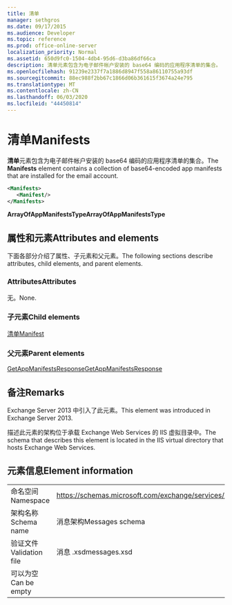 ```yaml
---
title: 清单
manager: sethgros
ms.date: 09/17/2015
ms.audience: Developer
ms.topic: reference
ms.prod: office-online-server
localization_priority: Normal
ms.assetid: 650d9fc0-1504-4db4-95d6-d3ba86df66ca
description: 清单元素包含为电子邮件帐户安装的 base64 编码的应用程序清单的集合。
ms.openlocfilehash: 91239e2337f7a1886d8947f558a86110755a93df
ms.sourcegitcommit: 88ec988f2bb67c1866d06b361615f3674a24e795
ms.translationtype: MT
ms.contentlocale: zh-CN
ms.lasthandoff: 06/03/2020
ms.locfileid: "44450814"
---
```

# <a name="manifests"></a><span data-ttu-id="d0963-103">清单</span><span class="sxs-lookup"><span data-stu-id="d0963-103">Manifests</span></span>

<span data-ttu-id="d0963-104">**清单**元素包含为电子邮件帐户安装的 base64 编码的应用程序清单的集合。</span><span class="sxs-lookup"><span data-stu-id="d0963-104">The **Manifests** element contains a collection of base64-encoded app manifests that are installed for the email account.</span></span> 
  
```XML
<Manifests>
   <Manifest/>
</Manifests>
```

 <span data-ttu-id="d0963-105">**ArrayOfAppManifestsType**</span><span class="sxs-lookup"><span data-stu-id="d0963-105">**ArrayOfAppManifestsType**</span></span>
## <a name="attributes-and-elements"></a><span data-ttu-id="d0963-106">属性和元素</span><span class="sxs-lookup"><span data-stu-id="d0963-106">Attributes and elements</span></span>

<span data-ttu-id="d0963-107">下面各部分介绍了属性、子元素和父元素。</span><span class="sxs-lookup"><span data-stu-id="d0963-107">The following sections describe attributes, child elements, and parent elements.</span></span>
  
### <a name="attributes"></a><span data-ttu-id="d0963-108">Attributes</span><span class="sxs-lookup"><span data-stu-id="d0963-108">Attributes</span></span>

<span data-ttu-id="d0963-109">无。</span><span class="sxs-lookup"><span data-stu-id="d0963-109">None.</span></span>
  
### <a name="child-elements"></a><span data-ttu-id="d0963-110">子元素</span><span class="sxs-lookup"><span data-stu-id="d0963-110">Child elements</span></span>

[<span data-ttu-id="d0963-111">清单</span><span class="sxs-lookup"><span data-stu-id="d0963-111">Manifest</span></span>](manifest.md)
  
### <a name="parent-elements"></a><span data-ttu-id="d0963-112">父元素</span><span class="sxs-lookup"><span data-stu-id="d0963-112">Parent elements</span></span>

[<span data-ttu-id="d0963-113">GetAppManifestsResponse</span><span class="sxs-lookup"><span data-stu-id="d0963-113">GetAppManifestsResponse</span></span>](getappmanifestsresponse.md)
  
## <a name="remarks"></a><span data-ttu-id="d0963-114">备注</span><span class="sxs-lookup"><span data-stu-id="d0963-114">Remarks</span></span>

<span data-ttu-id="d0963-115">Exchange Server 2013 中引入了此元素。</span><span class="sxs-lookup"><span data-stu-id="d0963-115">This element was introduced in Exchange Server 2013.</span></span>
  
<span data-ttu-id="d0963-116">描述此元素的架构位于承载 Exchange Web Services 的 IIS 虚拟目录中。</span><span class="sxs-lookup"><span data-stu-id="d0963-116">The schema that describes this element is located in the IIS virtual directory that hosts Exchange Web Services.</span></span>
  
## <a name="element-information"></a><span data-ttu-id="d0963-117">元素信息</span><span class="sxs-lookup"><span data-stu-id="d0963-117">Element information</span></span>

|||
|:-----|:-----|
|<span data-ttu-id="d0963-118">命名空间</span><span class="sxs-lookup"><span data-stu-id="d0963-118">Namespace</span></span>  <br/> |https://schemas.microsoft.com/exchange/services/2006/messages  <br/> |
|<span data-ttu-id="d0963-119">架构名称</span><span class="sxs-lookup"><span data-stu-id="d0963-119">Schema name</span></span>  <br/> |<span data-ttu-id="d0963-120">消息架构</span><span class="sxs-lookup"><span data-stu-id="d0963-120">Messages schema</span></span>  <br/> |
|<span data-ttu-id="d0963-121">验证文件</span><span class="sxs-lookup"><span data-stu-id="d0963-121">Validation file</span></span>  <br/> |<span data-ttu-id="d0963-122">消息 .xsd</span><span class="sxs-lookup"><span data-stu-id="d0963-122">messages.xsd</span></span>  <br/> |
|<span data-ttu-id="d0963-123">可以为空</span><span class="sxs-lookup"><span data-stu-id="d0963-123">Can be empty</span></span>  <br/> ||
   

